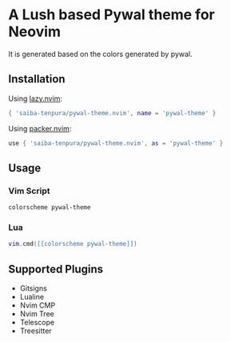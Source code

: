 A Lush based Pywal theme for Neovim
===

It is generated based on the colors generated by pywal.

## Installation
Using [lazy.nvim](https://github.com/folke/lazy.nvim):
```lua
{ 'saiba-tenpura/pywal-theme.nvim', name = 'pywal-theme' }
```

Using [packer.nvim](https://github.com/wbthomason/packer.nvim):
```lua
use { 'saiba-tenpura/pywal-theme.nvim', as = 'pywal-theme' }
```

## Usage

### Vim Script
```vim
colorscheme pywal-theme
```

### Lua
```lua
vim.cmd([[colorscheme pywal-theme]])
```

## Supported Plugins
* Gitsigns
* Lualine
* Nvim CMP
* Nvim Tree
* Telescope
* Treesitter
